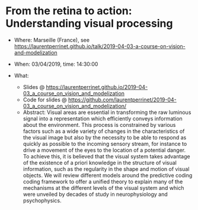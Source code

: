 # From the retina to action: Understanding visual processing

* Where: Marseille (France), see https://laurentperrinet.github.io/talk/2019-04-03-a-course-on-vision-and-modelization
* When: 03/04/2019, time: 14:30:00

* What:
  * Slides @ https://laurentperrinet.github.io/2019-04-03_a_course_on_vision_and_modelization
  * Code for slides @ https://github.com/laurentperrinet/2019-04-03_a_course_on_vision_and_modelization/
  * Abstract: Visual areas are essential in transforming the raw luminous signal into a representation which efficiently conveys information about the environment. This process is constrained by various factors such as a wide variety of changes in the characteristics of the visual image but also by the necessity to be able to respond as quickly as possible to the incoming sensory stream, for instance to drive a movement of the eyes to the location of a potential danger. To achieve this, it is believed that the visual system takes advantage of the existence of a priori knowledge in the structure of visual information, such as the regularity in the shape and motion of visual objects. We will review different models around the predictive coding coding framework to offer a unified theory to explain many of the mechanisms at the different levels of the visual system and which were unveiled by decades of study in neurophysiology and psychophysics.

